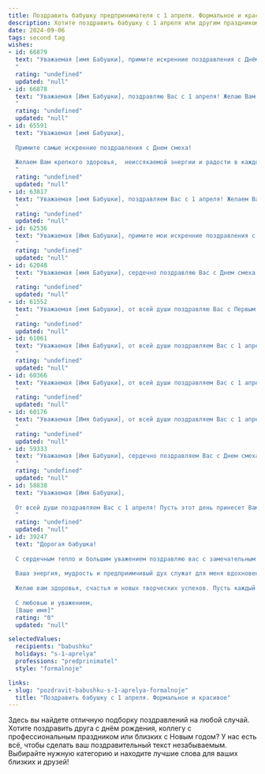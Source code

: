 ```yaml
---
title: Поздравить бабушку предпринимателя с 1 апреля. Формальное и красивое
description: Хотите поздравить бабушку с 1 апреля или другим праздником? Наш ИИ создаст незабываемое поздравление, а вы обязательно выделитесь среди других.  
date: 2024-09-06
tags: second tag
wishes:
- id: 66879
  text: "Уважаемая [имя Бабушки], примите искренние поздравления с Днём смеха!  Желаем Вам крепкого здоровья, процветания Вашему  предпринимательскому делу,  оптимизма и  радости  в жизни! Пусть  каждый  день  будет  наполнен  счастьем  и  успехом!
  "
  rating: "undefined"
  updated: "null"
- id: 66878
  text: "Уважаемая [Имя Бабушки], поздравляю Вас с 1 апреля! Желаю Вам успехов в Вашей предпринимательской деятельности, процветания Вашему бизнесу и вдохновения на новые свершения. Пусть этот день принесет Вам много радости, улыбок и приятных сюрпризов!
  "
  rating: "undefined"
  updated: "null"
- id: 65591
  text: "Уважаемая [имя Бабушки],
  
  Примите самые искренние поздравления с Днем смеха!
  
  Желаем Вам крепкого здоровья,  неиссякаемой энергии и радости в каждом дне. Пусть Ваше предпринимательское дело процветает, принося Вам удовлетворение и успех.
  "
  rating: "undefined"
  updated: "null"
- id: 63817
  text: "Уважаемая [имя Бабушки], поздравляем Вас с 1 апреля! Желаем Вам, чтобы деловая хватка и неугасимый оптимизм, свойственные  истинному предпринимателю, приносили Вам только успех и процветание. Пусть этот день станет  наполнен радостью,  теплотой и приятными моментами.
  "
  rating: "undefined"
  updated: "null"
- id: 62536
  text: "Уважаемая [Имя Бабушки], примите мои искренние поздравления с Первым апреля! Желаю Вам крепкого здоровья, неиссякаемой энергии и дальнейших успехов в Вашем предпринимательском деле. Пусть каждый день приносит радость и новые возможности для развития.
  "
  rating: "undefined"
  updated: "null"
- id: 62048
  text: "Уважаемая [имя Бабушки], сердечно поздравляю Вас с Днем смеха! Желаю Вам неугасаемого оптимизма, ярких моментов и веселого настроения в этот день. Пусть все ваши начинания будут успешными, а дела процветают, как цветущий сад!
  "
  rating: "undefined"
  updated: "null"
- id: 61552
  text: "Уважаемая [имя Бабушки], от всей души поздравляю Вас с Первым апреля! Желаю Вам крепкого здоровья, неиссякаемой энергии, процветания в Вашем предпринимательском деле и много радостных моментов в жизни. Пусть удача сопутствует Вам во всех начинаниях, а каждый день будет наполнен новыми вдохновляющими идеями!
  "
  rating: "undefined"
  updated: "null"
- id: 61061
  text: "Уважаемая [Имя Бабушки], от всей души поздравляем Вас с 1 апреля! Пусть этот день принесет вам новые идеи, удачные начинания и процветание в вашем предприятии. Желаем Вам оптимизма, вдохновения и успехов в вашем бизнесе!
  "
  rating: "undefined"
  updated: "null"
- id: 60366
  text: "Уважаемая [Имя Бабушки], от всей души поздравляем Вас с 1 апреля! Желаем Вам, чтобы Ваш предпринимательский талант приносил только радость и процветание, а каждый день был наполнен новыми идеями и успехами. Пусть удача сопутствует Вам во всех начинаниях, а здоровье и благополучие никогда не покидают Вас!
  "
  rating: "undefined"
  updated: "null"
- id: 60176
  text: "Уважаемая [Имя бабушки], от всей души поздравляем Вас с 1 апреля! Желаем Вам крепкого здоровья, неиссякаемой энергии и процветания в Вашем предпринимательском деле!
  "
  rating: "undefined"
  updated: "null"
- id: 59333
  text: "Уважаемая [Имя Бабушки], сердечно поздравляем Вас с Днем смеха! Желаем, чтобы удача сопутствовала Вашему предприимчивому духу, а оптимизм и жизнерадостность были Вашими верными спутниками!
  "
  rating: "undefined"
  updated: "null"
- id: 58838
  text: "Уважаемая [Имя Бабушки],
  
  От всей души поздравляем Вас с 1 апреля! Пусть этот день принесет Вам улыбки, оптимизм и новые успехи в Вашем предпринимательском деле. Желаем Вам крепкого здоровья, благополучия и процветания!
  "
  rating: "undefined"
  updated: "null"
- id: 39247
  text: "Дорогая бабушка!
  
  С сердечным тепло и большим уважением поздравляю вас с замечательным праздником – 1 апреля! Этот день символизирует веселье, яркие эмоции и радостные сюрпризы, и я надеюсь, что он принесет вам только положительные моменты.
  
  Ваша энергия, мудрость и предприимчивый дух служат для меня вдохновением. Вы всегда находите способы реализовать свои идеи и достигать поставленных целей, что делает вас выдающимся предпринимателем и прекрасным человеком.
  
  Желаю вам здоровья, счастья и новых творческих успехов. Пусть каждый день будет наполнен радостью и неповторимыми мгновениями, а ваши мечты сбываются самым чудесным образом.
  
  С любовью и уважением,
  [Ваше имя]"
  rating: "0"
  updated: "null"

selectedValues:
  recipients: "babushku"
  holidays: "s-1-aprelya"
  professions: "predprinimatel"
  style: "formalnoje"

links:
- slug: "pozdravit-babushku-s-1-aprelya-formalnoje"
  title: "Поздравить бабушку с 1 апреля. Формальное и красивое"
---
```


Здесь вы найдете отличную подборку поздравлений на любой случай. 
Хотите поздравить друга с днём рождения, коллегу с профессиональным праздником или близких с Новым годом? У нас есть всё, чтобы сделать ваш поздравительный текст незабываемым. Выбирайте нужную категорию и находите лучшие слова для ваших близких и друзей!
